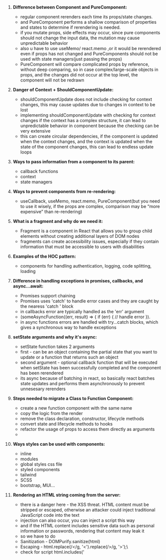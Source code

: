 1. **Difference between Component and PureComponent:**
    - regular component rerenders each time its props/state changes. 
    - and PureComponent performs a shallow comparison of properties and states to determine if rerendering is needed. 
    - if you mutate props, side effects may occur, since pure components should not change the input data, the mutation may cause unpredictable behavior
    - also u have to use useMemo/ react.memo ,or it would be rerendered even if props has not changed and PureComponents should not be used with state managers(just passing the props)
    - PureComponent will compare complicated props by reference, without deep comparing, so in case complex/large-scale objects in props, and the changes did not occur at the top level, the component will not be redrawn

2. **Danger of Context + ShouldComponentUpdate:**
    - shouldComponentUpdate does not include checking for context changes, this may cause updates due to changes in context to be lost
    - implementing shouldComponentUpdate with checking for context changes if the context has a complex structure, it can lead to unpredictable behavior in component because the checking can be very extensive
    - this can create circular dependencies, if the component is updated when the context changes, and the context is updated when the state of the component changes, this can lead to endless update loops

3. **Ways to pass information from a component to its parent:**
    - callback functions
    - context
    - state managers

4. **Ways to prevent components from re-rendering:**
    - useCallback, useMemo, react.memo, PureComponent(but you need to use it wisely, if the props are complex, comparison may be “more expensive” than re-rendering)

5. **What is a fragment and why do we need it:**
    - Fragment is a component in React that allows you to group child elements without creating additional layers of DOM nodes
    - fragments can create accessibility issues, especially if they contain information that must be accessible to users with disabilities

6. **Examples of the HOC pattern:**
    - components for handling authentication, logging, code splitting, loading

7. **Difference in handling exceptions in promises, callbacks, and async...await:**
    - Promises support chaining
    - Promises uses 'catch' to handle error cases and they are  caught by the nearess 'catch ' block
    - in callbacks error are typically handled as the 'err' argument 
    - (someAsyncFunction((err, result) => {
      if (err) {
      // handle error
      }).
    -  in async functions errors are handled with try...catch blocks, which gives a synchronous way to handle exceptions

8. **setState arguments and why it's async:**
    - setState function takes 2 arguments
    - first - can be an object containing the partial state that you want to update or a function that returns such an object
    - second argument - optional callback function that will be executed when setState has been successfully completed and the component has been rerendered
    - its async because of batching in react, so basically react batches state updates and performs them asynchronously to prevent unnesesary rerenders

9. **Steps needed to migrate a Class to Function Component:**
    - create a new function component with the same name
    - copy the logic from the render
    - remove the class declaration, constructor, lifecycle methods
    - convert state and lifecycle methods to hooks
    - refactor the usage of props to access them directly as arguments
    - 

10. **Ways styles can be used with components:**
    - inline 
    - modules
    - global styles css file
    - styled components
    - tailwind
    - SCSS
    - bootstrap, MUI...

11. **Rendering an HTML string coming from the server:**
    - there is a danger here - the XSS threat. HTML content must be stripped or escaped, otherwise an attacker could inject traditional JavaScript code into the text
    - injection can also occur, you can inject a script this way 
    - and if the HTML content includes sensitive data such as personal information or passwords, rendering that content may leak it
    - so we have to do
    - Sanitization - DOMPurify.sanitize(html)
    - Escaping - html.replace(/</g, '&lt;').replace(/>/g, '&gt;');\
    - check for script html.includes('<script>')
    - Content Security Policy
    - 
